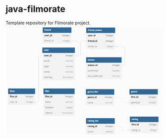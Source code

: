 # java-filmorate
Template repository for Filmorate project.
![Diagramm](src/main/resources/diagram.png)
